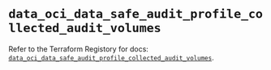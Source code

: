 # `data_oci_data_safe_audit_profile_collected_audit_volumes`

Refer to the Terraform Registory for docs: [`data_oci_data_safe_audit_profile_collected_audit_volumes`](https://registry.terraform.io/providers/oracle/oci/6.18.0/docs/data-sources/data_safe_audit_profile_collected_audit_volumes).
